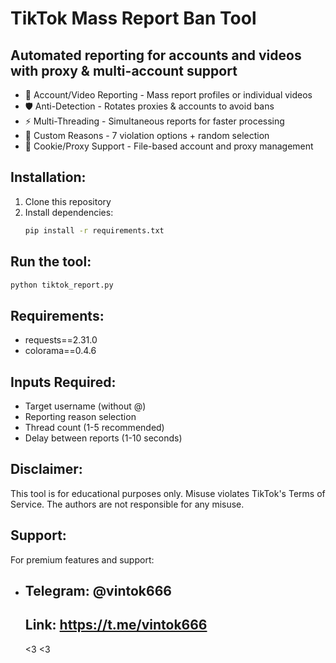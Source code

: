 # TikTok Mass Report Ban Tool

## Automated reporting for accounts and videos with proxy & multi-account support

- 🚨 Account/Video Reporting - Mass report profiles or individual videos
- 🛡️ Anti-Detection - Rotates proxies & accounts to avoid bans
- ⚡ Multi-Threading - Simultaneous reports for faster processing
- 🎯 Custom Reasons - 7 violation options + random selection
- 📂 Cookie/Proxy Support - File-based account and proxy management

## Installation:
1. Clone this repository
2. Install dependencies:
   ```bash
   pip install -r requirements.txt

## Run the tool:
   ```bash
   python tiktok_report.py
```

## Requirements:
- requests==2.31.0
- colorama==0.4.6



## Inputs Required:
- Target username (without @)
- Reporting reason selection
- Thread count (1-5 recommended)
- Delay between reports (1-10 seconds)

## Disclaimer:
This tool is for educational purposes only. Misuse violates TikTok's Terms of Service. The authors are not responsible for any misuse.

## Support:
For premium features and support:
- ## Telegram: @vintok666
  ## Link: https://t.me/vintok666

  <3  <3 
